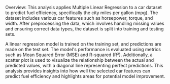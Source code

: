 Overview:
This analysis applies Multiple Linear Regression to a car dataset to predict fuel efficiency, specifically the city miles per gallon (mpg). The dataset includes various car features such as horsepower, torque, and width. After preprocessing the data, which involves handling missing values and ensuring correct data types, the dataset is split into training and testing sets.

A linear regression model is trained on the training set, and predictions are made on the test set. The model's performance is evaluated using metrics such as Mean Squared Error (MSE) and R-squared (R²). Additionally, a scatter plot is used to visualize the relationship between the actual and predicted values, with a diagonal line representing perfect predictions. This analysis provides insights into how well the selected car features can predict fuel efficiency and highlights areas for potential model improvement.




